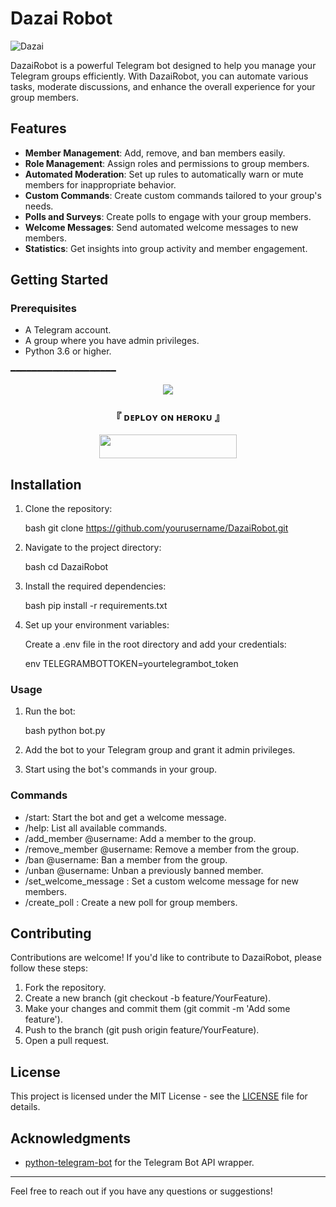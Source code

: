 # Dazai Robot

![Dazai](https://files.catbox.moe/jmw2pf.jpg)

DazaiRobot is a powerful Telegram bot designed to help you manage your Telegram groups efficiently. With DazaiRobot, you can automate various tasks, moderate discussions, and enhance the overall experience for your group members.

## Features

- **Member Management**: Add, remove, and ban members easily.
- **Role Management**: Assign roles and permissions to group members.
- **Automated Moderation**: Set up rules to automatically warn or mute members for inappropriate behavior.
- **Custom Commands**: Create custom commands tailored to your group's needs.
- **Polls and Surveys**: Create polls to engage with your group members.
- **Welcome Messages**: Send automated welcome messages to new members.
- **Statistics**: Get insights into group activity and member engagement.

## Getting Started

### Prerequisites

- A Telegram account.
- A group where you have admin privileges.
- Python 3.6 or higher.

━━━━━━━━━━━━━━━━━━━━

<p align="center">
  <img src="https://files.catbox.moe/288b2j.jpg">
</p>

<h3 align="center">
    『 ᴅᴇᴩʟᴏʏ ᴏɴ ʜᴇʀᴏᴋᴜ 』
</h3>

<p align="center"><a href="https://dashboard.heroku.com/new?template=https://github.com/TechDigitalTeam/DazaiRobot"> <img src="https://img.shields.io/badge/Deploy%20On%20Heroku-black?style=for-the-badge&logo=heroku" width="220" height="38.45"/></a></p>

## Installation

1. Clone the repository:

   bash
   git clone https://github.com/yourusername/DazaiRobot.git
   
2. Navigate to the project directory:

   bash
   cd DazaiRobot
   
3. Install the required dependencies:

   bash
   pip install -r requirements.txt
   
4. Set up your environment variables:

   Create a .env file in the root directory and add your credentials:

   env
   TELEGRAMBOTTOKEN=yourtelegrambot_token
   
### Usage

1. Run the bot:

   bash
   python bot.py
   
2. Add the bot to your Telegram group and grant it admin privileges.
3. Start using the bot's commands in your group.

### Commands

- /start: Start the bot and get a welcome message.
- /help: List all available commands.
- /add_member @username: Add a member to the group.
- /remove_member @username: Remove a member from the group.
- /ban @username: Ban a member from the group.
- /unban @username: Unban a previously banned member.
- /set_welcome_message <message>: Set a custom welcome message for new members.
- /create_poll <question>: Create a new poll for group members.

## Contributing

Contributions are welcome! If you'd like to contribute to DazaiRobot, please follow these steps:

1. Fork the repository.
2. Create a new branch (git checkout -b feature/YourFeature).
3. Make your changes and commit them (git commit -m 'Add some feature').
4. Push to the branch (git push origin feature/YourFeature).
5. Open a pull request.

## License

This project is licensed under the MIT License - see the [LICENSE](LICENSE) file for details.

## Acknowledgments

- [python-telegram-bot](https://github.com/python-telegram-bot/python-telegram-bot) for the Telegram Bot API wrapper.

---

Feel free to reach out if you have any questions or suggestions!
